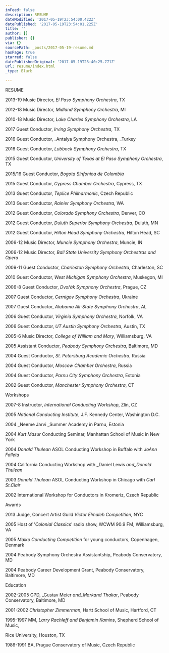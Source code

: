 ```yaml
---
inFeed: false
description: RESUME
dateModified: '2017-05-19T23:54:00.422Z'
datePublished: '2017-05-19T23:54:01.225Z'
title: ''
author: []
publisher: {}
via: {}
sourcePath: _posts/2017-05-19-resume.md
hasPage: true
starred: false
datePublishedOriginal: '2017-05-19T23:40:25.771Z'
url: resume/index.html
_type: Blurb

---
```

RESUME

2013-19 Music Director, _El Paso Symphony Orchestra_, TX

2012-18 Music Director, _Midland Symphony Orchestra_, MI

2010-18 Music Director, _Lake Charles Symphony Orchestra_, LA

2017 Guest Conductor, _Irving Symphony Orchestra_, TX

2016 Guest Conductor, _Antalya Symphony Orchestra, _Turkey

2016 Guest Conductor, _Lubbock Symphony Orchestra_, TX

2015 Guest Conductor, _University of Texas at El Paso Symphony Orchestra_, TX

2015/16 Guest Conductor, _Bogota Sinfonica de Colombia_

2015 Guest Conductor, _Cypress Chamber Orchestra_, Cypress, TX

2013 Guest Conductor, _Teplice Philharmonic_, Czech Republic

2013 Guest Conductor, _Rainier Symphony Orchestra_, WA

2012 Guest Conductor, _Colorado Symphony Orchestra_, Denver, CO

2012 Guest Conductor, _Duluth Superior Symphony Orchestra_, Duluth, MN

2012 Guest Conductor, _Hilton Head Symphony Orchestra_, Hilton Head, SC

2006-12 Music Director, _Muncie Symphony Orchestra_, Muncie, IN

2006-12 Music Director, _Ball State University Symphony Orchestras and Opera_

2009-11 Guest Conductor, _Charleston Symphony Orchestra_, Charleston, SC

2010 Guest Conductor, _West Michigan Symphony Orchestra_, Muskegon, MI

2006-8 Guest Conductor, _Dvořák Symphony Orchestra_, Prague, CZ

2007 Guest Conductor, _Cernigov Symphony Orchestra_, Ukraine

2007 Guest Conductor, _Alabama All-State Symphony Orchestra_, AL

2006 Guest Conductor, _Virginia Symphony Orchestra_, Norfolk, VA

2006 Guest Conductor, _UT Austin Symphony Orchestra_, Austin, TX

2005-6 Music Director, _College of William and Mary_, Williamsburg, VA

2005 Assistant Conductor, _Peabody Symphony Orchestra_, Baltimore, MD

2004 Guest Conductor, _St. Petersburg Academic Orchestra_, Russia

2004 Guest Conductor, _Moscow Chamber Orchestra_, Russia

2004 Guest Conductor, _Parnu City Symphony Orchestra_, Estonia

2002 Guest Conductor, _Manchester Symphony Orchestra_, CT

Workshops

2007-8 Instructor, _International Conducting Workshop_, Zlin, CZ

2005 _National Conducting Institute_, J.F. Kennedy Center, Washington D.C.

2004 _Neeme Jarvi _Summer Academy in Parnu, Estonia

2004 _Kurt Masur_ Conducting Seminar, Manhattan School of Music in New York

2004 _Donald Thulean_ ASOL Conducting Workshop in Buffalo with _JoAnn Falleta_

2004 California Conducting Workshop with _Daniel Lewis _and_Donald Thulean_

2003 _Donald Thulean_ ASOL Conducting Workshop in Chicago with _Carl St.Clair_

2002 International Workshop for Conductors in Kromeriz, Czech Republic

Awards

2013 Judge, Concert Artist Guild _Victor Elmaleh Competition_, NYC

2005 Host of '_Colonial Classics_' radio show, WCWM 90.9 FM, Williamsburg, VA

2005 _Malko Conducting Competition_ for young conductors, Copenhagen, Denmark

2004 Peabody Symphony Orchestra Assistantship, Peabody Conservatory, MD

2004 Peabody Career Development Grant, Peabody Conservatory, Baltimore, MD

Education

2002-2005 GPD, _Gustav Meier _and_Markand Thakar_, Peabody Conservatory, Baltimore, MD

2001-2002 _Christopher Zimmerman_, Hartt School of Music, Hartford, CT

1995-1997 MM, _Larry Rachleff and Benjamin Kamins_, Shepherd School of Music,

Rice University, Houston, TX

1986-1991 BA, Prague Conservatory of Music, Czech Republic